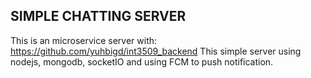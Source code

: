 ## SIMPLE CHATTING SERVER
This is an microservice server with: https://github.com/yuhbigd/int3509_backend
This simple server using nodejs, mongodb, socketIO and using FCM to push notification.

